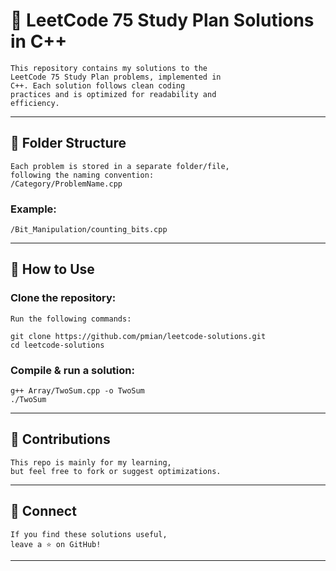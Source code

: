 # 🚀 LeetCode 75 Study Plan Solutions in C++

    This repository contains my solutions to the
    LeetCode 75 Study Plan problems, implemented in
    C++. Each solution follows clean coding
    practices and is optimized for readability and
    efficiency.

---

## 📂 Folder Structure

    Each problem is stored in a separate folder/file,
    following the naming convention:
    /Category/ProblemName.cpp

### Example:

    /Bit_Manipulation/counting_bits.cpp

---

## 🚀 How to Use

### Clone the repository:
    Run the following commands:

    git clone https://github.com/pmian/leetcode-solutions.git
    cd leetcode-solutions

### Compile & run a solution:

    g++ Array/TwoSum.cpp -o TwoSum
    ./TwoSum

---

## 📢 Contributions

    This repo is mainly for my learning,
    but feel free to fork or suggest optimizations.

---

## 🔗 Connect

    If you find these solutions useful,
    leave a ⭐ on GitHub!

---
